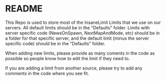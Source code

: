 README
===================

This Repo is used to store most of the InsaneLimit Limits that we use on our servers. All default limits should be in the "Defaults" folder.
Limits with server specific code (NewsOnSpawn, NextMapAndMode, etc) should be in a folder for that specific server, and the default limit (minus the server specific code) should be in the "Defaults" folder.

When adding new limits, please provide as many coments in the code as possible so people know how to edit the limit if they need to.

If you are adding a limit from another source, please try to add any comments in the code where you see fit.
